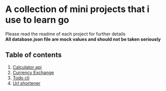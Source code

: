 # A collection of mini projects that i use to learn go

Please read the readme of each project for further details </br>
**All database.json file are mock values and should not be taken seriously**

## Table of contents

1. [Calculator api](./calculator_api/)
1. [Currency Exchange](./go_currency_exchange/)
1. [Todo cli](./go_todos/)
1. [Url shortener](./go_url_shortener/)
